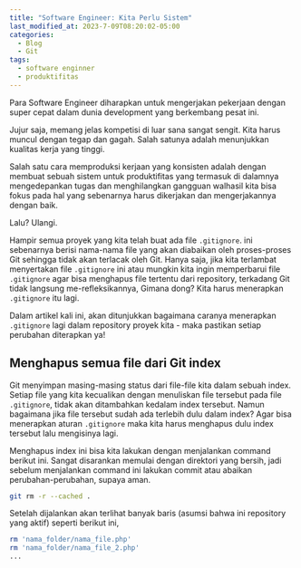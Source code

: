 ```yaml
---
title: "Software Engineer: Kita Perlu Sistem"
last_modified_at: 2023-7-09T08:20:02-05:00
categories:
  - Blog
  - Git
tags:
  - software enginner
  - produktifitas
---
```


Para Software Engineer diharapkan untuk mengerjakan pekerjaan dengan super cepat dalam dunia development yang berkembang pesat ini.

Jujur saja, memang jelas kompetisi di luar sana sangat sengit. Kita harus muncul dengan tegap dan gagah. Salah satunya adalah menunjukkan kualitas kerja yang tinggi.

Salah satu cara memproduksi kerjaan yang konsisten adalah dengan membuat sebuah sistem untuk produktifitas yang termasuk di dalamnya mengedepankan tugas dan menghilangkan gangguan walhasil kita bisa fokus pada hal yang sebenarnya harus dikerjakan dan mengerjakannya dengan baik.

Lalu? Ulangi.

<!--more-->
Hampir semua proyek yang kita telah buat ada file `.gitignore`. ini sebenarnya berisi nama-nama file yang akan diabaikan oleh proses-proses Git sehingga tidak akan terlacak oleh Git. Hanya saja, jika kita terlambat menyertakan file `.gitignore` ini atau mungkin kita ingin memperbarui file `.gitignore` agar bisa menghapus file tertentu dari repository, terkadang Git tidak langsung me-refleksikannya, Gimana dong? Kita harus menerapkan `.gitignore` itu lagi.

Dalam artikel kali ini, akan ditunjukkan bagaimana caranya menerapkan `.gitignore` lagi dalam repository proyek kita - maka pastikan setiap perubahan diterapkan ya!

## Menghapus semua file dari Git index

Git menyimpan masing-masing status dari file-file kita dalam sebuah index. Setiap file yang kita kecualikan dengan menuliskan file tersebut pada file `.gitignore`, tidak akan ditambahkan kedalam index tersebut. Namun bagaimana jika file tersebut sudah ada terlebih dulu dalam index? Agar bisa menerapkan aturan `.gitignore` maka kita harus menghapus dulu index tersebut lalu mengisinya lagi.

Menghapus index ini bisa kita lakukan dengan menjalankan command berikut ini. Sangat disarankan memulai dengan direktori yang bersih, jadi sebelum menjalankan command ini lakukan commit atau abaikan perubahan-perubahan, supaya aman.

```bash
git rm -r --cached .
```

Setelah dijalankan akan terlihat banyak baris (asumsi bahwa ini repository yang aktif) seperti berikut ini,
```bash
rm 'nama_folder/nama_file.php'
rm 'nama_folder/nama_file_2.php'
...
```